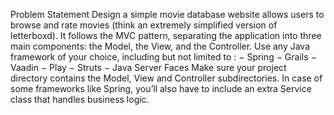 Problem Statement 
Design a simple movie database website allows users to browse and rate movies (think an
extremely simplified version of letterboxd). It follows the MVC pattern, separating the
application into three main components: the Model, the View, and the Controller. Use any Java
framework of your choice, including but not limited to :
− Spring
− Grails
− Vaadin
− Play
− Struts
− Java Server Faces
Make sure your project directory contains the Model, View and Controller subdirectories. In
case of some frameworks like Spring, you’ll also have to include an extra Service class that
handles business logic.
